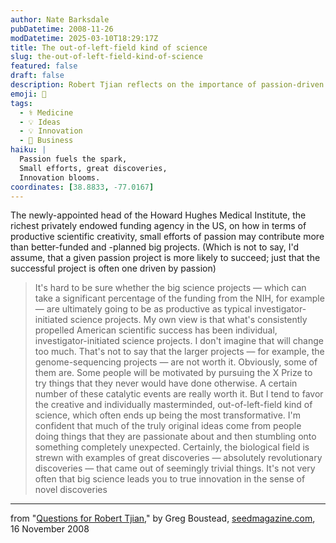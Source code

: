 ```yaml
---
author: Nate Barksdale
pubDatetime: 2008-11-26
modDatetime: 2025-03-10T18:29:17Z
title: The out-of-left-field kind of science
slug: the-out-of-left-field-kind-of-science
featured: false
draft: false
description: Robert Tjian reflects on the importance of passion-driven science over large-scale projects in fostering transformative discoveries.
emoji: 🎨
tags:
  - ⚕️ Medicine
  - 💡 Ideas
  - 💡 Innovation
  - 💼 Business
haiku: |
  Passion fuels the spark,  
  Small efforts, great discoveries,  
  Innovation blooms.
coordinates: [38.8833, -77.0167]
---
```


The newly-appointed head of the Howard Hughes Medical Institute, the richest privately endowed funding agency in the US, on how in terms of productive scientific creativity, small efforts of passion may contribute more than better-funded and -planned big projects. (Which is not to say, I'd assume, that a given passion project is more likely to succeed; just that the successful project is often one driven by passion)

> It's hard to be sure whether the big science projects — which can take a significant percentage of the funding from the NIH, for example — are ultimately going to be as productive as typical investigator-initiated science projects. My own view is that what's consistently propelled American scientific success has been individual, investigator-initiated science projects. I don't imagine that will change too much. That's not to say that the larger projects — for example, the genome-sequencing projects — are not worth it. Obviously, some of them are. Some people will be motivated by pursuing the X Prize to try things that they never would have done otherwise. A certain number of these catalytic events are really worth it. But I tend to favor the creative and individually masterminded, out-of-left-field kind of science, which often ends up being the most transformative. I'm confident that much of the truly original ideas come from people doing things that they are passionate about and then stumbling onto something completely unexpected. Certainly, the biological field is strewn with examples of great discoveries — absolutely revolutionary discoveries — that came out of seemingly trivial things. It's not very often that big science leads you to true innovation in the sense of novel discoveries

---

from "[Questions for Robert Tjian](http://www.seedmagazine.com/news/2008/11/robert_tjian.php?utm_source=seedmag-main&utm_medium=rss)," by Greg Boustead, [seedmagazine.com](http://www.seedmagazine.com/news/2008/11/robert_tjian.php?utm_source=seedmag-main&utm_medium=rss), 16 November 2008
